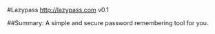 #Lazypass http://lazypass.com
v0.1

##Summary:
A simple and secure password remembering tool for you.
